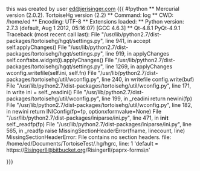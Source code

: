 this was created by user ed@jerisinger.com
{{{
#!python
** Mercurial version (2.0.2).  TortoiseHg version (2.2)
** Command: log
** CWD: /home/ed
** Encoding: UTF-8
** Extensions loaded: 
** Python version: 2.7.3 (default, Aug  1 2012, 05:16:07) [GCC 4.6.3]
** Qt-4.8.1 PyQt-4.9.1
Traceback (most recent call last):
  File "/usr/lib/python2.7/dist-packages/tortoisehg/hgqt/settings.py", line 941, in accept
    self.applyChanges()
  File "/usr/lib/python2.7/dist-packages/tortoisehg/hgqt/settings.py", line 919, in applyChanges
    self.conftabs.widget(i).applyChanges()
  File "/usr/lib/python2.7/dist-packages/tortoisehg/hgqt/settings.py", line 1269, in applyChanges
    wconfig.writefile(self.ini, self.fn)
  File "/usr/lib/python2.7/dist-packages/tortoisehg/util/wconfig.py", line 240, in writefile
    config.write(buf)
  File "/usr/lib/python2.7/dist-packages/tortoisehg/util/wconfig.py", line 171, in write
    ini = self._readini()
  File "/usr/lib/python2.7/dist-packages/tortoisehg/util/wconfig.py", line 199, in _readini
    return newini(fp)
  File "/usr/lib/python2.7/dist-packages/tortoisehg/util/wconfig.py", line 182, in newini
    return INIConfig(fp=fp, optionxformvalue=None)
  File "/usr/lib/python2.7/dist-packages/iniparse/ini.py", line 471, in __init__
    self._readfp(fp)
  File "/usr/lib/python2.7/dist-packages/iniparse/ini.py", line 565, in _readfp
    raise MissingSectionHeaderError(fname, linecount, line)
MissingSectionHeaderError: File contains no section headers.
file: /home/ed/Documents/TortoiseTest/.hg/hgrc, line: 1
'default = https://RisingerII@bitbucket.org/RisingerII/paprx-forms\n'

}}}

